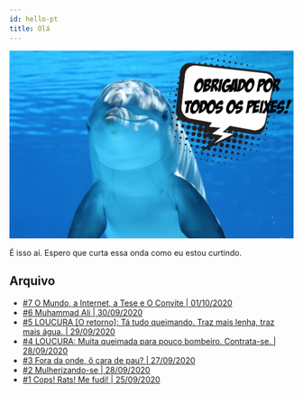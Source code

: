 ```yaml
---
id: hello-pt
title: Olá
---
```


![img](../../static/img/dolphin.jpg)

É isso aí. Espero que curta essa onda como eu estou curtindo.

## Arquivo

* [#7 O Mundo, a Internet, a Tese e O Convite | 01/10/2020](7-mundo-internet-tese-convite)
* [#6 Muhammad Ali | 30/09/2020](6-ali)
* [#5 LOUCURA [O retorno]: Tá tudo queimando. Traz mais lenha, traz mais água. | 29/09/2020](5-loucura-2)
* [#4 LOUCURA: Muita queimada para pouco bombeiro. Contrata-se. | 28/09/2020](4-bombeire)
* [#3 Fora da onde, ô cara de pau? | 27/09/2020](3-lixo-fora)
* [#2 Mulherizando-se | 28/09/2020](2-mulheri)
* [#1 Cops! Rats! Me fudi! | 25/09/2020](1-cops)